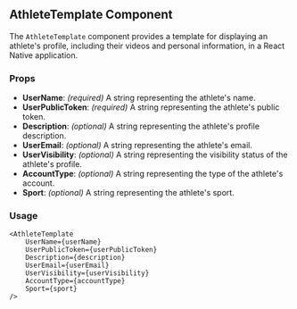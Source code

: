 ## AthleteTemplate Component

The `AthleteTemplate` component provides a template for displaying an athlete's profile, including their videos and personal information, in a React Native application.

### Props

- **UserName**: *(required)* A string representing the athlete's name.
- **UserPublicToken**: *(required)* A string representing the athlete's public token.
- **Description**: *(optional)* A string representing the athlete's profile description.
- **UserEmail**: *(optional)* A string representing the athlete's email.
- **UserVisibility**: *(optional)* A string representing the visibility status of the athlete's profile.
- **AccountType**: *(optional)* A string representing the type of the athlete's account.
- **Sport**: *(optional)* A string representing the athlete's sport.

### Usage

```tsx
<AthleteTemplate 
    UserName={userName} 
    UserPublicToken={userPublicToken} 
    Description={description} 
    UserEmail={userEmail} 
    UserVisibility={userVisibility} 
    AccountType={accountType} 
    Sport={sport} 
/>